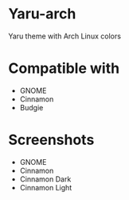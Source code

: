 # Yaru-arch
Yaru theme with Arch Linux colors


# Compatible with

 - GNOME
 - Cinnamon
 - Budgie

# Screenshots

 - GNOME
 - Cinnamon
 - Cinnamon Dark
 - Cinnamon Light

